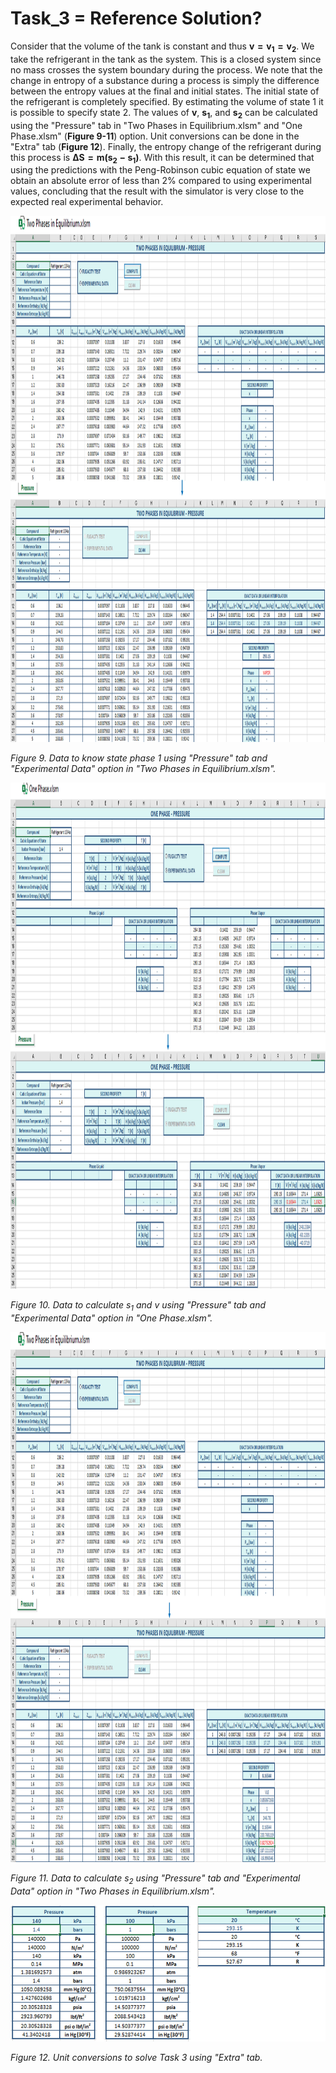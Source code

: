 # Task_3 = Reference Solution?

Consider that the volume of the tank is constant and thus $\mathbf{v=v_1=v_2}$. We take the refrigerant in the tank as the system. This is a closed system since no mass crosses the system boundary during the process. We note that the change in entropy of a substance during a process is simply the difference between the entropy values at the final and initial states. The initial state of the refrigerant is completely specified. By estimating the volume of state 1 it is possible to specify state 2. The values ​​of $\mathbf{v}$, $\mathbf{s_1}$, and $\mathbf{s_2}$ can be calculated using the "Pressure" tab in "Two Phases in Equilibrium.xlsm" and "One Phase.xlsm" (**Figure 9-11**) option. Unit conversions can be done in the "Extra" tab (**Figure 12**). Finally, the entropy change of the refrigerant during this process is $\mathbf{\Delta S=m(s_2-s_1)}$. With this result, it can be determined that using the predictions with the Peng-Robinson cubic equation of state we obtain an absolute error of less than 2% compared to using experimental values, concluding that the result with the simulator is very close to the expected real experimental behavior.

<img src="https://github.com/IMClick-Project/IQ/blob/main/Cubic%20Equations%20of%20State%20Simulator/MATLAB%20Grader/Assignment%203/Problem%205/Assessment%20and%20Code/T5-3-1.jpg" width="1100" height="842">

*Figure 9. Data to know state phase 1 using "Pressure" tab and "Experimental Data" option in "Two Phases in Equilibrium.xlsm".*

<img src="https://github.com/IMClick-Project/IQ/blob/main/Cubic%20Equations%20of%20State%20Simulator/MATLAB%20Grader/Assignment%203/Problem%205/Assessment%20and%20Code/T5-3-2.jpg" width="1100" height="810">

*Figure 10. Data to calculate $s_1$ and $v$ using "Pressure" tab and "Experimental Data" option in "One Phase.xlsm".*

<img src="https://github.com/IMClick-Project/IQ/blob/main/Cubic%20Equations%20of%20State%20Simulator/MATLAB%20Grader/Assignment%203/Problem%205/Assessment%20and%20Code/T5-3-3.jpg" width="1100" height="848">

*Figure 11. Data to calculate $s_2$ using "Pressure" tab and "Experimental Data" option in "Two Phases in Equilibrium.xlsm".*

<img src="https://github.com/IMClick-Project/IQ/blob/main/Cubic%20Equations%20of%20State%20Simulator/MATLAB%20Grader/Assignment%203/Problem%205/Assessment%20and%20Code/T5-3-4.jpg" width="551" height="218">

*Figure 12. Unit conversions to solve Task 3 using "Extra" tab.*